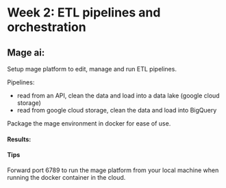 # Week 2: ETL pipelines and orchestration

## Mage ai:

Setup mage platform to edit, manage and run ETL pipelines.

Pipelines:
- read from an API, clean the data and load into a data lake (google cloud storage)
- read from google cloud storage, clean the data and load into BigQuery

Package the mage environment in docker for ease of use.

#### Results:




#### Tips

Forward port 6789 to run the mage platform from your local machine when running the docker container in the cloud.